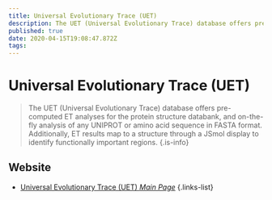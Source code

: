 ```yaml
---
title: Universal Evolutionary Trace (UET)
description: The UET (Universal Evolutionary Trace) database offers pre-computed ET analyses for the protein structure databank, and on-the-fly analysis of any UNIPROT or amino acid sequence in FASTA format.
published: true
date: 2020-04-15T19:08:47.872Z
tags: 
---
```


# Universal Evolutionary Trace (UET)

> The UET (Universal Evolutionary Trace) database offers pre-computed ET analyses for the protein structure databank, and on-the-fly analysis of any UNIPROT or amino acid sequence in FASTA format. Additionally, ET results map to a structure through a JSmol display to identify functionally important regions.
{.is-info}



## Website

- [Universal Evolutionary Trace (UET) *Main Page*](http://lichtargelab.org/software/uet)
{.links-list}

